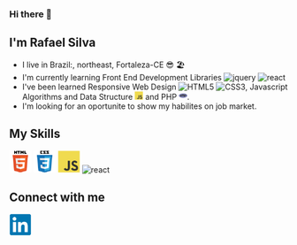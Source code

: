 ### Hi there 👋
## I'm Rafael Silva
- I live in Brazil:, northeast, Fortaleza-CE 😎 🏖️
- I'm currently learning Front End Development Libraries <img src="https://cdn.jsdelivr.net/gh/devicons/devicon/icons/jquery/jquery-original.svg" alt="jquery" width="15" height="15" style="max-width:100%" /> <img src="https://cdn.jsdelivr.net/gh/devicons/devicon/icons/react/react-original.svg" alt="react" width="15" height="15" style="max-width:100%"/>
- I've been learned Responsive Web Design <img src="https://cdn.jsdelivr.net/gh/devicons/devicon/icons/html5/html5-original.svg" alt="HTML5" width="15" height="15" style="max-width:100%" /> <img src="https://cdn.jsdelivr.net/gh/devicons/devicon/icons/css3/css3-original.svg" alt="CSS3" width="15" height="15" style="max-width:100%" />, Javascript Algorithms and Data Structure <img src="https://raw.githubusercontent.com/devicons/devicon/master/icons/javascript/javascript-original.svg" alt="javascript" width="15" height="15" style="max-width:100%"></img> and PHP <img src="https://raw.githubusercontent.com/devicons/devicon/master/icons/php/php-original.svg" alt="php" width="15" height="15" style="max-width:100%"></img>. 
- I'm looking for an oportunite to show my habilites on job market.

## My Skills
<img src="https://raw.githubusercontent.com/devicons/devicon/master/icons/html5/html5-original-wordmark.svg" alt="html" width="40" height="40" style="max-width:100%;"></img>
<img src="https://raw.githubusercontent.com/devicons/devicon/master/icons/css3/css3-original-wordmark.svg" alt="css" width="40" height="40" style="max-width:100%;"></img>
<img src="https://raw.githubusercontent.com/devicons/devicon/master/icons/javascript/javascript-original.svg" alt="javascript" width="40" height="40" style="max-width:100%"></img>
<img src="https://cdn.jsdelivr.net/gh/devicons/devicon/icons/react/react-original.svg" alt="react" width="40" height="40" style="max-width:100%"/>


## Connect with me
<a href="https://www.linkedin.com/in/rafael-silva-37510274/">
<img src="https://raw.githubusercontent.com/devicons/devicon/master/icons/linkedin/linkedin-original.svg" alt="linkedin" width="40" height="40" style="max-width:100%;"></img>





<!--
**MSilvaRafael/MSilvaRafael** is a ✨ _special_ ✨ repository because its `README.md` (this file) appears on your GitHub profile.

Here are some ideas to get you started:

- 🔭 I’m currently working on ...
- 🌱 I’m currently learning ...
- 👯 I’m looking to collaborate on ...
- 🤔 I’m looking for help with ...
- 💬 Ask me about ...
- 📫 How to reach me: ...
- 😄 Pronouns: ...
- ⚡ Fun fact: ...
-->
